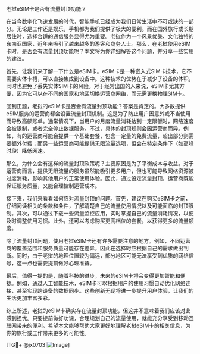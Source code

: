 老挝eSIM卡是否有流量封顶功能？

在当今数字化飞速发展的时代，智能手机已经成为我们日常生活中不可或缺的一部分。无论是工作还是娱乐，手机都为我们提供了极大的便利。而在国外旅行或长期居住时，选择合适的通信服务显得尤为重要。老挝作为一个风景优美、文化独特的东南亚国家，近年来吸引了越来越多的游客和商务人士。那么，在老挝使用eSIM卡时，是否会有流量封顶功能呢？本文将为你详细解答这个问题，并分享一些实用的建议。

首先，让我们来了解一下什么是eSIM卡。eSIM卡是一种嵌入式SIM卡技术，它不需要实体卡槽，可以直接集成到设备中。这种技术的优势在于减少了设备的体积，同时也避免了丢失实体SIM卡的风险。对于经常出国的人来说，eSIM卡尤其方便，因为它可以在不同的国家和地区切换运营商网络，而无需更换物理SIM卡。

回到正题，老挝的eSIM卡是否会有流量封顶功能？答案是肯定的。大多数提供eSIM服务的运营商都会设置流量封顶机制。这是为了防止用户因意外或不当使用而导致高额账单。通常情况下，当用户的月度流量消耗达到一定限额时，网络速度会被限制，或者完全停止数据服务。不过，具体的封顶规则会因运营商而异。例如，有的运营商可能会提供一个基础套餐，包含一定量的免费流量，超出部分则需要额外付费；而另一些运营商可能提供无限流量选项，但会在特定条件下（如高峰时段）降低网速。

那么，为什么会有这样的流量封顶政策呢？主要原因是为了平衡成本与收益。对于运营商而言，提供无限流量的服务虽然能吸引更多用户，但也可能导致网络资源被过度消耗，影响其他用户的正常使用体验。因此，通过设定流量封顶，运营商既能保证服务质量，又能合理控制运营成本。

接下来，我们来看看如何应对流量封顶的问题。首先，建议在购买eSIM卡之前，仔细阅读相关的条款和条件，了解清楚自己的流量使用情况以及可能面临的封顶限制。其次，可以通过下载一些流量监控应用，实时掌握自己的流量消耗情况，以便及时调整使用习惯。此外，还可以考虑购买更高档位的套餐，以获得更多的流量额度。

除了流量封顶问题，使用老挝eSIM卡还有许多需要注意的地方。例如，不同运营商的覆盖范围和服务质量可能存在差异，因此在选择时应根据自己的需求做出判断。同时，由于老挝的地理位置较为偏远，部分地区可能无法享受到优质的网络信号，这一点也需要提前做好心理准备。

最后，值得一提的是，随着科技的进步，未来的eSIM卡将会变得更加智能和便捷。例如，通过人工智能技术，eSIM卡可以根据用户的使用习惯自动优化网络连接，甚至实现跨设备的数据同步。这些创新无疑将进一步提升用户体验，让我们的生活更加丰富多彩。

综上所述，老挝的eSIM卡确实存在流量封顶功能，但这并不意味着我们应该对此感到担忧。只要提前做好功课，合理规划自己的流量使用，就能充分享受到移动互联网带来的便利。希望本文能够帮助大家更好地理解老挝eSIM卡的相关信息，为你的旅行或工作带来更多的可能性。

[TG💪+ @jx0703 ![Image](https://github.com/user-attachments/assets/dbca1d08-cadb-493c-b0ec-ad6f7a83f270)]